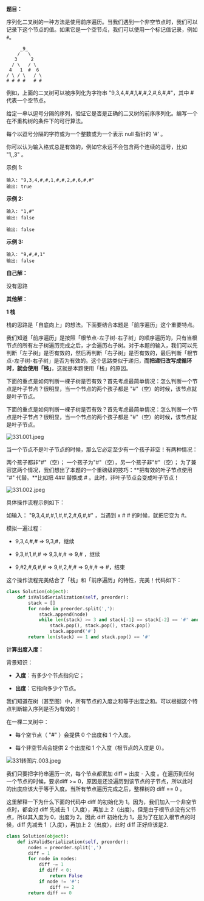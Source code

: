 **题目：**

序列化二叉树的一种方法是使用前序遍历。当我们遇到一个非空节点时，我们可以记录下这个节点的值。如果它是一个空节点，我们可以使用一个标记值记录，例如 `#`。

```
     _9_
    /   \
   3     2
  / \   / \
 4   1  #  6
/ \ / \   / \
# # # #   # #
```

例如，上面的二叉树可以被序列化为字符串 "9,3,4,#,#,1,#,#,2,#,6,#,#"，其中 # 代表一个空节点。

给定一串以逗号分隔的序列，验证它是否是正确的二叉树的前序序列化。编写一个在不重构树的条件下的可行算法。

每个以逗号分隔的字符或为一个整数或为一个表示 null 指针的 '#' 。

你可以认为输入格式总是有效的，例如它永远不会包含两个连续的逗号，比如 "1,,3" 。

示例 1:

```
输入: "9,3,4,#,#,1,#,#,2,#,6,#,#"
输出: true
```

**示例 2:**

```
输入: "1,#"
输出: false
```

```
输出: false
```

**示例 3:**

```
输入: "9,#,#,1"
输出: false
```



**自己解：**

没有思路



**其他解：**

**1  栈**

栈的思路是「自底向上」的想法。下面要结合本题是「前序遍历」这个重要特点。

我们知道「前序遍历」是按照「根节点-左子树-右子树」的顺序遍历的，只有当根节点的所有左子树遍历完成之后，才会遍历右子树。对于本题的输入，我们可以先判断「左子树」是否有效的，然后再判断「右子树」是否有效的，最后判断「根节点-左子树-右子树」是否为有效的。这个思路类似于递归，**而把递归改写成循环时，就会使用「栈」**，这就是本题使用「栈」的原因。

下面的重点是如何判断一棵子树是否有效？首先考虑最简单情况：怎么判断一个节点是叶子节点？很明显，当一个节点的两个孩子都是 "#"（空）的时候，该节点就是叶子节点。

下面的重点是如何判断一棵子树是否有效？首先考虑最简单情况：怎么判断一个节点是叶子节点？很明显，当一个节点的两个孩子都是 "#"（空）的时候，该节点就是叶子节点。

![331.001.jpeg](https://pic.leetcode-cn.com/1615514464-BqZzYz-331.001.jpeg)

当一个节点不是叶子节点的时候，那么它必定至少有一个孩子非空！有两种情况：

两个孩子都非"#"（空）；
一个孩子为"#"（空），另一个孩子非"#"（空）；
为了兼容这两个情况，我们想出了本题的一个重磅级的技巧：**把有效的叶子节点使用 "#" 代替。**比如把 4## 替换成 # 。此时，非叶子节点会变成叶子节点！

![331.002.jpeg](https://pic.leetcode-cn.com/1615514475-eyLemW-331.002.jpeg)

具体操作流程示例如下：

如输入： "9,3,4,#,#,1,#,#,2,#,6,#,#" ，当遇到 x # # 的时候，就把它变为 #。

模拟一遍过程：

- 9,3,4,#,# => 9,3,#，继续

- 9,3,#,1,#,# => 9,3,#,# => 9,# ，继续

- 9,#2,#,6,#,# => 9,#,2,#,# => 9,#,# => #，结束

这个操作流程完美结合了「栈」和「前序遍历」的特性，完美！代码如下：

```python
class Solution(object):
    def isValidSerialization(self, preorder):
        stack = []
        for node in preorder.split(','):
            stack.append(node)
            while len(stack) >= 3 and stack[-1] == stack[-2] == '#' and stack[-3] != '#':
                stack.pop(), stack.pop(), stack.pop()
                stack.append('#')
        return len(stack) == 1 and stack.pop() == '#'
```



**计算出度入度：**

背景知识：

- **入度**：有多少个节点指向它；

- **出度**：它指向多少个节点。

我们知道在树（甚至图）中，所有节点的入度之和等于出度之和。可以根据这个特点判断输入序列是否为有效的！

在一棵二叉树中：

- 每个空节点（ "#" ）会提供 0 个出度和 1 个入度。

- 每个非空节点会提供 2 个出度和 1 个入度（根节点的入度是 0）。

![331转图片.003.jpeg](https://pic.leetcode-cn.com/1615552473-UUReDo-331%E8%BD%AC%E5%9B%BE%E7%89%87.003.jpeg)

我们只要把字符串遍历一次，每个节点都累加 diff = 出度 - 入度 。在遍历到任何一个节点的时候，要求diff >= 0，原因是还没遍历到该节点的子节点，所以此时的出度应该大于等于入度。当所有节点遍历完成之后，整棵树的 diff == 0 。

这里解释一下为什么下面的代码中 diff 的初始化为 1。因为，我们加入一个非空节点时，都会对 diff 先减去 1（入度），再加上 2（出度）。但是由于根节点没有父节点，所以其入度为 0，出度为 2。因此 diff 初始化为 1，是为了在加入根节点的时候，diff 先减去 1（入度），再加上 2（出度），此时 diff 正好应该是2.

```python
class Solution(object):
    def isValidSerialization(self, preorder):
        nodes = preorder.split(',')
        diff = 1
        for node in nodes:
            diff -= 1
            if diff < 0:
                return False
            if node != '#':
                diff += 2
        return diff == 0
```


